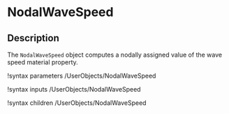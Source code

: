 # NodalWaveSpeed

## Description

The `NodalWaveSpeed` object computes a nodally assigned value of the
wave speed material property.


!syntax parameters /UserObjects/NodalWaveSpeed

!syntax inputs /UserObjects/NodalWaveSpeed

!syntax children /UserObjects/NodalWaveSpeed
